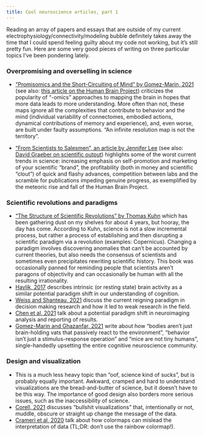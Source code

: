 ```yaml
---
title: Cool neuroscience articles, part 1
---
```


Reading an array of papers and essays that are outside of my current electrophysiology/connectivity/modeling bubble definitely takes away the time that I could spend feeling guilty about my code not working, but it’s still pretty fun. Here are some very good pieces of writing on three particular topics I’ve been pondering lately.

### Overpromising and overselling in science

- [“Promisomics and the Short-Circuiting of Mind” by Gomez-Marin, 2021](https://www.eneuro.org/content/8/2/ENEURO.0521-20.2021/tab-article-info) (see also: [this article on the Human Brain Project](https://www.scientificamerican.com/article/why-the-human-brain-project-went-wrong-and-how-to-fix-it/)) criticizes the popularity of “-omics” approaches to mapping the brain in hopes that more data leads to more understanding. More often than not, these maps ignore all the complexities that contribute to behavior and the mind (individual variability of connectomes, embodied actions, dynamical contributions of memory and experience), and, even worse, are built under faulty assumptions. “An infinite resolution map is not the territory”. 

- [“From Scientists to Salesmen”, an article by Jennifer Lee](https://magazine.scienceforthepeople.org/vol24-2-dont-be-evil/from-scientists-to-salesmen/) (see also: [David Graeber on scientific output](https://thebaffler.com/salvos/of-flying-cars-and-the-declining-rate-of-profit)) highlights some of the worst current trends in science: increasing emphasis on self-promotion and marketing of your scientific “brand”, the profitability (both in money and scientific “clout”) of quick and flashy advances, competition between labs and the scramble for publications impeding genuine progress, as exemplified by the meteoric rise and fall of the Human Brain Project.

### Scientific revolutions and paradigms

- [“The Structure of Scientific Revolutions” by Thomas Kuhn](https://en.wikipedia.org/wiki/The_Structure_of_Scientific_Revolutions) which has been gathering dust on my shelves for about 4 years, but hooray, the day has come. According to Kuhn, science is not a slow incremental process, but rather a process of establishing and then disrupting a scientific paradigm via a revolution (examples: Copernicus). Changing a paradigm involves discovering anomalies that can’t be accounted by current theories, but also needs the consensus of scientists and sometimes even precipitates rewriting scientific history. This book was occasionally panned for reminding people that scientists aren’t paragons of objectivity and can occasionally be human with all the resulting irrationality.
- [Havlík, 2017](https://www.frontiersin.org/articles/10.3389/fnsys.2017.00007/full) describes intrinsic (or resting state) brain activity as a similar potential paradigm shift in our understanding of cognition.
- [Weiss and Shanteau, 2021](https://pubmed.ncbi.nlm.nih.gov/34508955/) discuss the current reigning paradigm in decision making research and how it led to weak research in the field.
- [Chen et al, 2021](https://www.biorxiv.org/content/10.1101/2021.05.09.443246v2.full.pdf) talk about a potential paradigm shift in neuroimaging analysis and reporting of results.
- [Gomez-Marin and Ghazanfar, 2021](https://www.sciencedirect.com/science/article/pii/S0896627319307901) write about how “bodies aren’t just brain-holding vats that passively react to the environment”, “behavior isn’t just a stimulus-response operation” and “mice are not tiny humans”, single-handedly upsetting the entire cognitive neuroscience community.

### Design and visualization

- This is a much less heavy topic than “oof, science kind of sucks”, but is probably equally important. Awkward, cramped and hard to understand visualizations are the bread-and-butter of science, but it doesn’t have to be this way. The importance of good design also borders more serious issues, such as the inaccessibility of science.
- [Corell, 2021](https://arxiv.org/abs/2109.12975) discusses “bullshit visualizations” that, intentionally or not, muddle, obscure or straight up change the message of the data.
- [Crameri et al, 2020](https://www.nature.com/articles/s41467-020-19160-7) talk about how colormaps can mislead the interpretation of data (TL;DR: don’t use the rainbow colormap!).



